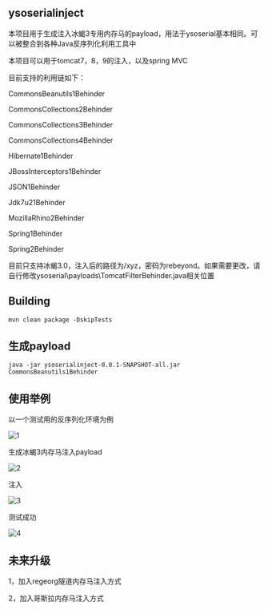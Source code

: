 ## ysoserialinject

本项目用于生成注入冰蝎3专用内存马的payload，用法于ysoserial基本相同。可以被整合到各种Java反序列化利用工具中

本项目可以用于tomcat7，8，9的注入，以及spring MVC

目前支持的利用链如下：

CommonsBeanutils1Behinder

CommonsCollections2Behinder

CommonsCollections3Behinder

CommonsCollections4Behinder

Hibernate1Behinder

JBossInterceptors1Behinder

JSON1Behinder

Jdk7u21Behinder

MozillaRhino2Behinder

Spring1Behinder

Spring2Behinder

目前只支持冰蝎3.0，注入后的路径为/xyz，密码为rebeyond。如果需要更改，请自行修改ysoserial\payloads\TomcatFilterBehinder.java相关位置

## Building

```mvn clean package -DskipTests```

## 生成payload

```
java -jar ysoserialinject-0.0.1-SNAPSHOT-all.jar CommonsBeanutils1Behinder
```

## 使用举例

以一个测试用的反序列化环境为例

![1](.\img\1.png)

生成冰蝎3内存马注入payload

![2](.\img\2.png)

注入

![3](.\img\3.png)

测试成功

![4](.\img\4.png)

## 未来升级

1，加入regeorg隧道内存马注入方式

2，加入哥斯拉内存马注入方式
